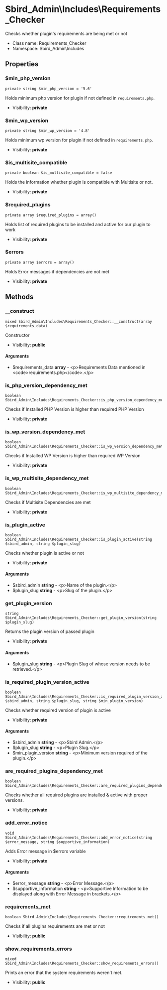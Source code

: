 Sbird_Admin\Includes\Requirements_Checker
===============

Checks whether plugin&#039;s requirements are being met or not




* Class name: Requirements_Checker
* Namespace: Sbird_Admin\Includes





Properties
----------


### $min_php_version

    private string $min_php_version = '5.6'

Holds minimum php version for plugin if not defined in `requirements.php`.



* Visibility: **private**


### $min_wp_version

    private string $min_wp_version = '4.8'

Holds minimum wp version for plugin if not defined in `requirements.php`.



* Visibility: **private**


### $is_multisite_compatible

    private boolean $is_multisite_compatible = false

Holds the information whether plugin is compatible with Multisite or not.



* Visibility: **private**


### $required_plugins

    private array $required_plugins = array()

Holds list of required plugins to be installed and active for our plugin to work



* Visibility: **private**


### $errors

    private array $errors = array()

Holds Error messages if dependencies are not met



* Visibility: **private**


Methods
-------


### __construct

    mixed Sbird_Admin\Includes\Requirements_Checker::__construct(array $requirements_data)

Constructor



* Visibility: **public**


#### Arguments
* $requirements_data **array** - &lt;p&gt;Requirements Data mentioned in &lt;code&gt;requirements.php&lt;/code&gt;.&lt;/p&gt;



### is_php_version_dependency_met

    boolean Sbird_Admin\Includes\Requirements_Checker::is_php_version_dependency_met()

Checks if Installed PHP Version is higher than required PHP Version



* Visibility: **private**




### is_wp_version_dependency_met

    boolean Sbird_Admin\Includes\Requirements_Checker::is_wp_version_dependency_met()

Checks if Installed WP Version is higher than required WP Version



* Visibility: **private**




### is_wp_multisite_dependency_met

    boolean Sbird_Admin\Includes\Requirements_Checker::is_wp_multisite_dependency_met()

Checks if Multisite Dependencies are met



* Visibility: **private**




### is_plugin_active

    boolean Sbird_Admin\Includes\Requirements_Checker::is_plugin_active(string $sbird_admin, string $plugin_slug)

Checks whether plugin is active or not



* Visibility: **private**


#### Arguments
* $sbird_admin **string** - &lt;p&gt;Name of the plugin.&lt;/p&gt;
* $plugin_slug **string** - &lt;p&gt;Slug of the plugin.&lt;/p&gt;



### get_plugin_version

    string Sbird_Admin\Includes\Requirements_Checker::get_plugin_version(string $plugin_slug)

Returns the plugin version of passed plugin



* Visibility: **private**


#### Arguments
* $plugin_slug **string** - &lt;p&gt;Plugin Slug of whose version needs to be retrieved.&lt;/p&gt;



### is_required_plugin_version_active

    boolean Sbird_Admin\Includes\Requirements_Checker::is_required_plugin_version_active(string $sbird_admin, string $plugin_slug, string $min_plugin_version)

Checks whether required version of plugin is active



* Visibility: **private**


#### Arguments
* $sbird_admin **string** - &lt;p&gt;Sbird Admin.&lt;/p&gt;
* $plugin_slug **string** - &lt;p&gt;Plugin Slug.&lt;/p&gt;
* $min_plugin_version **string** - &lt;p&gt;Minimum version required of the plugin.&lt;/p&gt;



### are_required_plugins_dependency_met

    boolean Sbird_Admin\Includes\Requirements_Checker::are_required_plugins_dependency_met()

Checks whether all required plugins are installed & active with proper versions.



* Visibility: **private**




### add_error_notice

    void Sbird_Admin\Includes\Requirements_Checker::add_error_notice(string $error_message, string $supportive_information)

Adds Error message in $errors variable



* Visibility: **private**


#### Arguments
* $error_message **string** - &lt;p&gt;Error Message.&lt;/p&gt;
* $supportive_information **string** - &lt;p&gt;Supportive Information to be displayed along with Error Message in brackets.&lt;/p&gt;



### requirements_met

    boolean Sbird_Admin\Includes\Requirements_Checker::requirements_met()

Checks if all plugins requirements are met or not



* Visibility: **public**




### show_requirements_errors

    mixed Sbird_Admin\Includes\Requirements_Checker::show_requirements_errors()

Prints an error that the system requirements weren't met.



* Visibility: **public**



